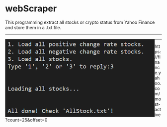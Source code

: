 # webScraper
This programming extract all stocks or crypto status from Yahoo Finance and store them in a .txt file. 
<hr>
<img align="left" alt="scrp" src="images/ter.png"/>
<hr>
https://finance.yahoo.com/most-active?count=25&offset=0
